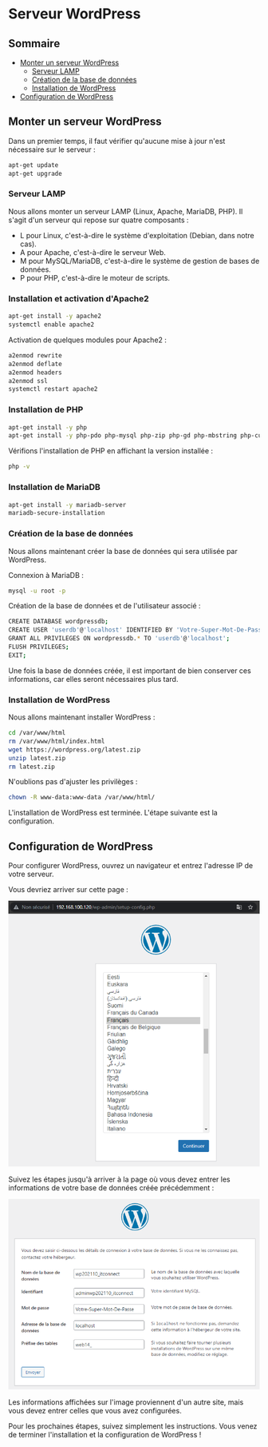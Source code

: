 # Serveur WordPress

## Sommaire

- [Monter un serveur WordPress](#monter-un-serveur-wordpress)
  - [Serveur LAMP](#serveur-lamp)
  - [Création de la base de données](#création-de-la-base-de-données)
  - [Installation de WordPress](#installation-de-wordpress)
- [Configuration de WordPress](#configuration-de-wordpress)

## Monter un serveur WordPress

Dans un premier temps, il faut vérifier qu'aucune mise à jour n'est nécessaire sur le serveur :

```bash
apt-get update
apt-get upgrade
```

### Serveur LAMP

Nous allons monter un serveur LAMP (Linux, Apache, MariaDB, PHP). Il s'agit d'un serveur qui repose sur quatre composants :

- L pour Linux, c'est-à-dire le système d'exploitation (Debian, dans notre cas).
- A pour Apache, c'est-à-dire le serveur Web.
- M pour MySQL/MariaDB, c'est-à-dire le système de gestion de bases de données.
- P pour PHP, c'est-à-dire le moteur de scripts.

### Installation et activation d'Apache2

```bash
apt-get install -y apache2
systemctl enable apache2
```

Activation de quelques modules pour Apache2 :

```bash
a2enmod rewrite
a2enmod deflate
a2enmod headers
a2enmod ssl
systemctl restart apache2
```

### Installation de PHP

```bash
apt-get install -y php
apt-get install -y php-pdo php-mysql php-zip php-gd php-mbstring php-curl php-xml php-pear php-bcmath
```

Vérifions l'installation de PHP en affichant la version installée :

```bash
php -v
```

### Installation de MariaDB

```bash
apt-get install -y mariadb-server
mariadb-secure-installation
```

### Création de la base de données

Nous allons maintenant créer la base de données qui sera utilisée par WordPress.

Connexion à MariaDB :

```bash
mysql -u root -p
```

Création de la base de données et de l'utilisateur associé :

```bash
CREATE DATABASE wordpressdb;
CREATE USER 'userdb'@'localhost' IDENTIFIED BY 'Votre-Super-Mot-De-Passe';
GRANT ALL PRIVILEGES ON wordpressdb.* TO 'userdb'@'localhost';
FLUSH PRIVILEGES;
EXIT;
```

Une fois la base de données créée, il est important de bien conserver ces informations, car elles seront nécessaires plus tard.

### Installation de WordPress

Nous allons maintenant installer WordPress :

```bash
cd /var/www/html
rm /var/www/html/index.html
wget https://wordpress.org/latest.zip
unzip latest.zip
rm latest.zip
```

N'oublions pas d'ajuster les privilèges :

```bash
chown -R www-data:www-data /var/www/html/
```

L'installation de WordPress est terminée. L'étape suivante est la configuration.

## Configuration de WordPress

Pour configurer WordPress, ouvrez un navigateur et entrez l'adresse IP de votre serveur.

Vous devriez arriver sur cette page :

![](../image/acceiwordpress.png)

Suivez les étapes jusqu'à arriver à la page où vous devez entrer les informations de votre base de données créée précédemment :

![](../image/dbwordpress.png)

Les informations affichées sur l'image proviennent d'un autre site, mais vous devez entrer celles que vous avez configurées.

Pour les prochaines étapes, suivez simplement les instructions. Vous venez de terminer l'installation et la configuration de WordPress !



